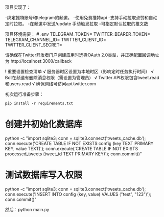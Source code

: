 项目实现了：

-绑定推特账号和telegram的频道。
-使用免费推特api
-支持手动拉取点赞和自动定时拉取。
-在频道中发送/update 手动触发拉取
-可指定默认拉取的推文数 


项目环境需要：
	# .env
TELEGRAM_TOKEN=
TWITTER_BEARER_TOKEN=
TELEGRAM_CHANNEL_ID=
TWITTER_CLIENT_ID=
TWITTER_CLIENT_SECRET=
	
请确保在Twitter开发者门户创建应用时选择OAuth 2.0类型，并正确配置回调地址为
http://localhost:3000/callback


! 重要设置检查清单
	√ 服务器时区设置为本地时区（影响定时任务执行时间）
	√ Bot在频道有删除消息权限（需设置为管理员）
	√ Twitter API权限包含tweet.read和users.read
	√ 确保网络可访问api.twitter.com


初次运行准备步骤：

	pip install -r requirements.txt

# 创建并初始化数据库
python -c "import sqlite3; conn = sqlite3.connect('tweets_cache.db'); conn.execute('CREATE TABLE IF NOT EXISTS config (key TEXT PRIMARY KEY, value TEXT)'); conn.execute('CREATE TABLE IF NOT EXISTS processed_tweets (tweet_id TEXT PRIMARY KEY)'); conn.commit()"

# 测试数据库写入权限
python -c "import sqlite3; conn = sqlite3.connect('tweets_cache.db'); conn.execute('INSERT INTO config (key, value) VALUES (\"test\", \"123\")'); conn.commit()"

然后：python main.py
